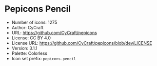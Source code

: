 # Pepicons Pencil

- Number of icons: 1275
- Author: CyCraft
- URL: https://github.com/CyCraft/pepicons
- License: CC BY 4.0
- License URL: https://github.com/CyCraft/pepicons/blob/dev/LICENSE
- Version: 3.1.1
- Palette: Colorless
- Icon set prefix: `pepicons-pencil`
